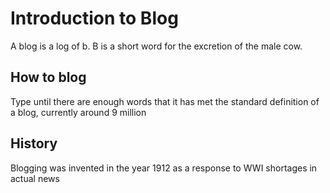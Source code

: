 # Introduction to Blog

A blog is a log of b. B is a short word for the excretion of the male cow.

## How to blog

Type until there are enough words that it has met the standard definition of a blog, currently around 9 million

## History
Blogging was invented in the year 1912 as a response to WWI shortages in actual news

